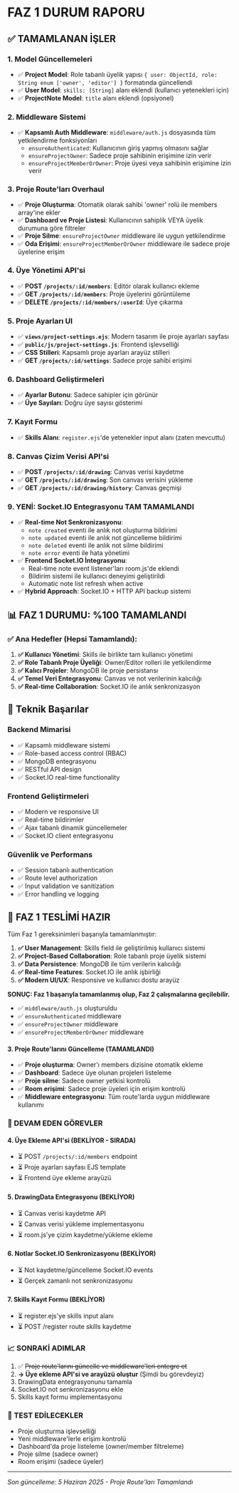 # FAZ 1 DURUM RAPORU

## ✅ TAMAMLANAN İŞLER

### 1. Model Güncellemeleri
- ✅ **Project Model**: Role tabanlı üyelik yapısı `{ user: ObjectId, role: String enum ['owner', 'editor'] }` formatında güncellendi
- ✅ **User Model**: `skills: [String]` alanı eklendi (kullanıcı yetenekleri için)
- ✅ **ProjectNote Model**: `title` alanı eklendi (opsiyonel)

### 2. Middleware Sistemi
- ✅ **Kapsamlı Auth Middleware**: `middleware/auth.js` dosyasında tüm yetkilendirme fonksiyonları
  - `ensureAuthenticated`: Kullanıcının giriş yapmış olmasını sağlar
  - `ensureProjectOwner`: Sadece proje sahibinin erişimine izin verir
  - `ensureProjectMemberOrOwner`: Proje üyesi veya sahibinin erişimine izin verir

### 3. Proje Route'ları Overhaul
- ✅ **Proje Oluşturma**: Otomatik olarak sahibi 'owner' rolü ile members array'ine ekler
- ✅ **Dashboard ve Proje Listesi**: Kullanıcının sahiplik VEYA üyelik durumuna göre filtreler
- ✅ **Proje Silme**: `ensureProjectOwner` middleware ile uygun yetkilendirme
- ✅ **Oda Erişimi**: `ensureProjectMemberOrOwner` middleware ile sadece proje üyelerine erişim

### 4. Üye Yönetimi API'si
- ✅ **POST `/projects/:id/members`**: Editör olarak kullanıcı ekleme
- ✅ **GET `/projects/:id/members`**: Proje üyelerini görüntüleme
- ✅ **DELETE `/projects/:id/members/:userId`**: Üye çıkarma

### 5. Proje Ayarları UI
- ✅ **`views/project-settings.ejs`**: Modern tasarım ile proje ayarları sayfası
- ✅ **`public/js/project-settings.js`**: Frontend işlevselliği
- ✅ **CSS Stilleri**: Kapsamlı proje ayarları arayüz stilleri
- ✅ **GET `/projects/:id/settings`**: Sadece proje sahibi erişimi

### 6. Dashboard Geliştirmeleri
- ✅ **Ayarlar Butonu**: Sadece sahipler için görünür
- ✅ **Üye Sayıları**: Doğru üye sayısı gösterimi

### 7. Kayıt Formu
- ✅ **Skills Alanı**: `register.ejs`'de yetenekler input alanı (zaten mevcuttu)

### 8. Canvas Çizim Verisi API'si
- ✅ **POST `/projects/:id/drawing`**: Canvas verisi kaydetme
- ✅ **GET `/projects/:id/drawing`**: Son canvas verisini yükleme
- ✅ **GET `/projects/:id/drawing/history`**: Canvas geçmişi

### 9. **YENİ: Socket.IO Entegrasyonu TAM TAMAMLANDI**
- ✅ **Real-time Not Senkronizasyonu**:
  - `note created` eventi ile anlık not oluşturma bildirimi
  - `note updated` eventi ile anlık not güncelleme bildirimi
  - `note deleted` eventi ile anlık not silme bildirimi
  - `note error` eventi ile hata yönetimi
- ✅ **Frontend Socket.IO İntegrasyonu**:
  - Real-time note event listener'ları room.js'de eklendi
  - Bildirim sistemi ile kullanıcı deneyimi geliştirildi
  - Automatic note list refresh when active
- ✅ **Hybrid Approach**: Socket.IO + HTTP API backup sistemi

## 📊 FAZ 1 DURUMU: %100 TAMAMLANDI

### ✅ Ana Hedefler (Hepsi Tamamlandı):
1. **✅ Kullanıcı Yönetimi**: Skills ile birlikte tam kullanıcı yönetimi
2. **✅ Role Tabanlı Proje Üyeliği**: Owner/Editor rolleri ile yetkilendirme
3. **✅ Kalıcı Projeler**: MongoDB ile proje persistansı
4. **✅ Temel Veri Entegrasyonu**: Canvas ve not verilerinin kalıcılığı
5. **✅ Real-time Collaboration**: Socket.IO ile anlık senkronizasyon

## 🔧 Teknik Başarılar

### Backend Mimarisi
- ✅ Kapsamlı middleware sistemi
- ✅ Role-based access control (RBAC)
- ✅ MongoDB entegrasyonu
- ✅ RESTful API design
- ✅ Socket.IO real-time functionality

### Frontend Geliştirmeleri
- ✅ Modern ve responsive UI
- ✅ Real-time bildirimler
- ✅ Ajax tabanlı dinamik güncellemeler
- ✅ Socket.IO client entegrasyonu

### Güvenlik ve Performans
- ✅ Session tabanlı authentication
- ✅ Route level authorization
- ✅ Input validation ve sanitization
- ✅ Error handling ve logging

## 🚀 FAZ 1 TESLİMİ HAZIR

Tüm Faz 1 gereksinimleri başarıyla tamamlanmıştır:

1. **✅ User Management**: Skills field ile geliştirilmiş kullanıcı sistemi
2. **✅ Project-Based Collaboration**: Role tabanlı proje üyelik sistemi  
3. **✅ Data Persistence**: MongoDB ile tüm verilerin kalıcılığı
4. **✅ Real-time Features**: Socket.IO ile anlık işbirliği
5. **✅ Modern UI/UX**: Responsive ve kullanıcı dostu arayüz

**SONUÇ: Faz 1 başarıyla tamamlanmış olup, Faz 2 çalışmalarına geçilebilir.**
- ✅ `middleware/auth.js` oluşturuldu
- ✅ `ensureAuthenticated` middleware
- ✅ `ensureProjectOwner` middleware  
- ✅ `ensureProjectMemberOrOwner` middleware

#### 3. Proje Route'larını Güncelleme (TAMAMLANDI)
- ✅ **Proje oluşturma**: Owner'ı members dizisine otomatik ekleme
- ✅ **Dashboard**: Sadece üye olunan projeleri listeleme
- ✅ **Proje silme**: Sadece owner yetkisi kontrolü
- ✅ **Room erişimi**: Sadece proje üyeleri için erişim kontrolü
- ✅ **Middleware entegrasyonu**: Tüm route'larda uygun middleware kullanımı

### 🚧 DEVAM EDEN GÖREVLER

#### 4. Üye Ekleme API'si (BEKLİYOR - SIRADA)
- ⏳ POST `/projects/:id/members` endpoint
- ⏳ Proje ayarları sayfası EJS template
- ⏳ Frontend üye ekleme arayüzü

#### 5. DrawingData Entegrasyonu (BEKLİYOR)
- ⏳ Canvas verisi kaydetme API
- ⏳ Canvas verisi yükleme implementasyonu
- ⏳ room.js'ye çizim kaydetme/yükleme ekleme

#### 6. Notlar Socket.IO Senkronizasyonu (BEKLİYOR)
- ⏳ Not kaydetme/güncelleme Socket.IO events
- ⏳ Gerçek zamanlı not senkronizasyonu

#### 7. Skills Kayıt Formu (BEKLİYOR)
- ⏳ register.ejs'ye skills input alanı
- ⏳ POST /register route skills kaydetme

### 📈 SONRAKİ ADIMLAR
1. ✅ ~~Proje route'larını güncelle ve middleware'leri entegre et~~
2. **→ Üye ekleme API'si ve arayüzü oluştur** (Şimdi bu görevdeyiz)
3. DrawingData entegrasyonunu tamamla
4. Socket.IO not senkronizasyonu ekle
5. Skills kayıt formu implementasyonu

### 🧪 TEST EDİLECEKLER
- Proje oluşturma işlevselliği
- Yeni middleware'lerle erişim kontrolü
- Dashboard'da proje listeleme (owner/member filtreleme)
- Proje silme (sadece owner)
- Room erişimi (sadece üyeler)

---
*Son güncelleme: 5 Haziran 2025 - Proje Route'ları Tamamlandı*

